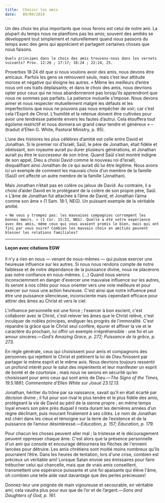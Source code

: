 ```yaml
---
title:  Choisir les amis
date:   09/04/2019
---
```


Un des choix les plus importants que nous ferons est celui de notre ami. La plupart du temps nous ne planifions pas les amis; souvent des amitiés se développent tout simplement et naturellement quand nous passons du temps avec des gens qui apprécient et partagent certaines choses que nous faisons.

`Quels principes dans le choix des amis trouvons-nous dans les versets suivants? Prov. 12:26 ; 17:17; 18:24 ; 22:24, 25.`

Proverbes 18:24 dit que si nous voulons avoir des amis, nous devons être amicaux. Parfois les gens se retrouvent seuls, mais c’est leur attitude morose et négative qui éloigne les autres. « Même les meilleurs d’entre nous ont ces traits déplaisants; et dans le choix des amis, nous devrions opter pour ceux qui ne nous abandonneront pas lorsqu’ils apprendront que nous ne sommes pas parfaits. La patience mutuelle s’impose. Nous devons aimer et nous respecter mutuellement malgré les défauts et les imperfections que nous ne pouvons pas nous empêcher de voir; car c’est cela l’Esprit de Christ. L’humilité et la retenue doivent être cultivées pour avoir une tendresse patiente envers les fautes d’autrui. Cela étouffera tout égoïsme restrictif et nous donnera un grand cœur tendre et généreux » – (traduit d’Ellen G. White, Pastoral Ministry, p. 95).

L’une des histoires les plus célèbres d’amitié est celle entre David et Jonathan. Si le premier roi d’Israël, Saül, le père de Jonathan, était fidèle et obéissant, son royaume aurait pu durer plusieurs générations, et Jonathan aurait pu être le successeur de son trône. Quand Saül s’est montré indigne de son appel, Dieu a choisi David comme le nouveau roi d’Israël, disqualifiant ainsi Jonathan de ce qui aurait dû lui être légitime. Nous avons ici un exemple de comment les mauvais choix d’un membre de la famille (Saül) ont affecté un autre membre de la famille (Jonathan).

Mais Jonathan n’était pas en colère ou jaloux de David. Au contraire, il a choisi d’aider David en le protégeant de la colère de son propre père, Saül. « L’âme de Jonathan fut attachée à l’âme de David, et Jonathan l’aima comme son âme » (1 Sam. 18:1, NEG). Un puissant exemple de la véritable amitié.

`« Ne vous y trompez pas: les mauvaises compagnies corrompent les bonnes mœurs. » (1 Cor. 15:33, NEG). Quelle a été votre expérience avec des amis, même ceux qui vous avaient promis le bien, mais qui ont fini par vous nuire? Combien les mauvais choix en amitiés peuvent blesser les relations familiales?`

---

#### Leçon avec citations EGW

Il n'y a rien en nous — venant de nous-mêmes — qui puisse exercer une heureuse influence sur les autres. Si nous nous rendons compte de notre faiblesse et de notre dépendance de la puissance divine, nous ne placerons pas notre confiance en nous-mêmes. (...) Quand nous serons inconsciemment en danger d'exercer une mauvaise influence sur les autres, ils seront à nos côtés pour nous orienter vers une voie meilleure et pour exercer sur nous une action heureuse. C'est ainsi que notre influence peut être une puissance silencieuse, inconsciente mais cependant efficace pour attirer des âmes au Christ et vers le ciel. 

L'influence personnelle est une force ; l'exercer à bon escient, c'est collaborer avec le Christ, c'est relever les âmes que le Christ relève, c'est inculquer de nobles principes, endiguer les progrès de l'immoralité. C'est répandre la grâce que le Christ seul confère, épurer et affiner la vie et le caractère du prochain, lui offrir un exemple irrépréhensible : une foi et un amour sincères.—_God’s Amazing Grace, p. 272; Puissance de la grâce, p. 273._

En règle générale, ceux qui choisissent pour amis et compagnons des personnes qui rejettent le Christ et  piétinent la loi de Dieu finissent par partager le même esprit et le même avis. Nous devrions toujours ressentir un profond intérêt pour le salut des impénitents et leur manifester un esprit de bonté et de courtoisie ; mais nous ne serons en sécurité qu’en choisissant pour amis ceux qui sont amis de Dieu.—_The Signs of the Times, 19.5.1881; Commentaire d’Ellen White sur Josué 23.12.13._

Jonathan, héritier du trône par sa naissance, savait qu’il en était écarté par décision divine ; il fut pour son rival le plus tendre et le plus fidèle des amis, protégeant la vie de David au péril de la sienne propre ; en même temps loyal envers son père près duquel il resta durant les dernières années d’un règne déclinant, puis mourant finalement à ses côtés. Le nom de Jonathan est chéri dans les cieux et témoigne sur la terre de l’existence et de la puissance de l’amour désintéressé.—_Education, p. 157; Éducation, p. 179._

Pour chacun les choses peuvent aller mal ; la tristesse et le découragement peuvent oppresser chaque âme. C'est alors que la présence personnelle d'un ami qui console et encourage détournera les flèches de l'ennemi lancées pour détruire. Les amis chrétiens sont moitié moins nombreux qu’ils pourraient l’être. Dans les heures de tentation, lors d'une crise, combien est précieux un véritable ami! Lorsque Satan envoie ses émissaires pour faire trébucher celui qui chancelle, mais que de vrais amis conseillent, transmettent une espérance puissante et une foi apaisante qui élève l'âme, oh combien une telle aide vaut  davantage que des perles précieuses!

Donnez-leur une poignée de main vigoureuse et secourable, en véritable ami; cela vaudra plus pour eux que de l’or et de l’argent.—_Sons and Daughters of God, p. 161._ 